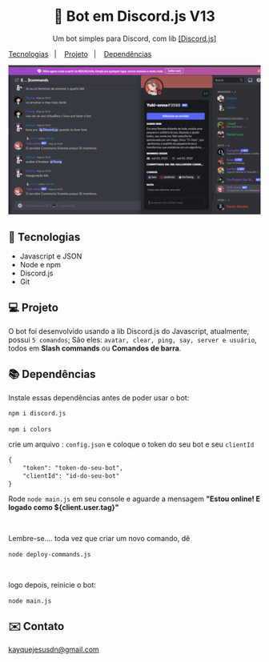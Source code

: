 <h1 align="center">🤖 Bot em Discord.js V13</h1>

<p align="center">Um bot simples para Discord, com  lib <a href="https://discord.js.org/#/" target="_blank">[Discord.js]</a></p>

 <a href="#-tecnologias">Tecnologias</a>&nbsp;&nbsp;&nbsp;|&nbsp;&nbsp;&nbsp;
  <a href="#-projeto">Projeto</a>&nbsp;&nbsp;&nbsp;|&nbsp;&nbsp;&nbsp;
    <a href="#-dependences">Dependências</a>
</p>

<p align="center">
    <img alt="preview" src=".github/preview.png">
</p>


## 🚀 Tecnologias

- Javascript e JSON
- Node e npm
- Discord.js
- Git

##  💻 Projeto

O bot foi desenvolvido usando a lib Discord.js do Javascript, atualmente, possui `5 comandos`; São eles: `avatar, clear, ping, say, server e usuário`, todos em <b>Slash commands</b> ou <b>Comandos de barra</b>.

## 📚 Dependências

Instale essas dependências antes de poder usar o bot:

```
npm i discord.js

npm i colors
```
crie um arquivo : `config.json` e coloque o token do seu bot e seu `clientId`

```
{
    "token": "token-do-seu-bot",
    "clientId": "id-do-seu-bot"
}
```

Rode ```node main.js``` em seu console e aguarde a mensagem **"Estou online! E logado como ${client.user.tag}"**

<br>
<p>Lembre-se.... toda vez que criar um novo comando, dê </p>    

```node deploy-commands.js```

<br>

logo depois, reinicie o bot:

```node main.js```

## ✉️ Contato

kayquejesusdn@gmail.com